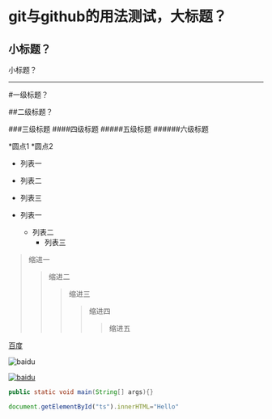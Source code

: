 git与github的用法测试，大标题？
=====================
小标题？
--------------
小标题？
________

#一级标题？

##二级标题？

###三级标题
####四级标题
#####五级标题
######六级标题

*圆点1
*圆点2

* 列表一
* 列表二
* 列表三

* 列表一
	* 列表二
		* 列表三
		
>缩进一
>>缩进二
>>>缩进三
>>>>缩进四
>>>>>缩进五

[百度](http://baidu.com)

![baidu](http://www.baidu.com/img/bdlogo.gif "百度logo")  

[![baidu](http://www.baidu.com/img/bdlogo.gif "百度Logo")](http://baidu.com)



```Java
public static void main(String[] args){}
```

```javascript
document.getElementById("ts").innerHTML="Hello"
```